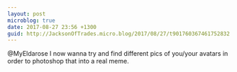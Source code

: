 ```yaml
---
layout: post
microblog: true
date: 2017-08-27 23:56 +1300
guid: http://JacksonOfTrades.micro.blog/2017/08/27/t901760367461752832.html
---
```

@MyEldarose I now wanna try and find different pics of you/your avatars in order to photoshop that into a real meme.
